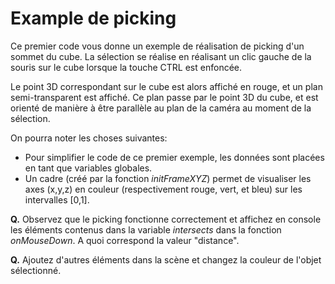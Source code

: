 # Example de picking

Ce premier code vous donne un exemple de réalisation de picking d'un sommet du cube. La sélection se réalise en réalisant un clic gauche de la souris sur le cube lorsque la touche CTRL est enfoncée.

Le point 3D correspondant sur le cube est alors affiché en rouge, et un plan semi-transparent est affiché. Ce plan passe par le point 3D du cube, et est orienté de manière à être parallèle au plan de la caméra au moment de la sélection.

On pourra noter les choses suivantes:
* Pour simplifier le code de ce premier exemple, les données sont placées en tant que variables globales.
* Un cadre (créé par la fonction _initFrameXYZ_) permet de visualiser les axes (x,y,z) en couleur (respectivement rouge, vert, et bleu) sur les intervalles [0,1].

__Q.__ Observez que le picking fonctionne correctement et affichez en console les éléments contenus dans la variable _intersects_ dans la fonction _onMouseDown_. A quoi correspond la valeur "distance".

__Q.__ Ajoutez d'autres éléments dans la scène et changez la couleur de l'objet sélectionné.
